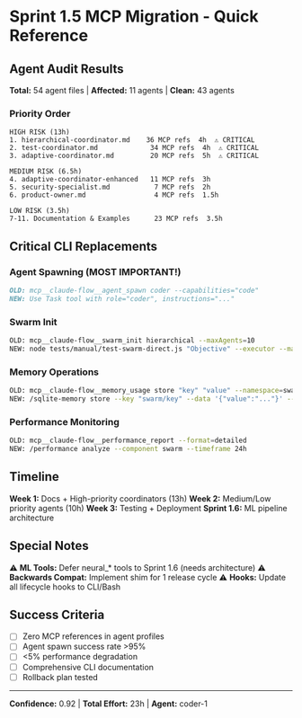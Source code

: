 # Sprint 1.5 MCP Migration - Quick Reference

## Agent Audit Results

**Total:** 54 agent files | **Affected:** 11 agents | **Clean:** 43 agents

### Priority Order

```
HIGH RISK (13h)
1. hierarchical-coordinator.md    36 MCP refs  4h  ⚠️ CRITICAL
2. test-coordinator.md             34 MCP refs  4h  ⚠️ CRITICAL  
3. adaptive-coordinator.md         20 MCP refs  5h  ⚠️ CRITICAL

MEDIUM RISK (6.5h)
4. adaptive-coordinator-enhanced   11 MCP refs  3h
5. security-specialist.md           7 MCP refs  2h
6. product-owner.md                 4 MCP refs  1.5h

LOW RISK (3.5h)
7-11. Documentation & Examples      23 MCP refs  3.5h
```

## Critical CLI Replacements

### Agent Spawning (MOST IMPORTANT!)
```markdown
OLD: mcp__claude-flow__agent_spawn coder --capabilities="code"
NEW: Use Task tool with role="coder", instructions="..."
```

### Swarm Init
```bash
OLD: mcp__claude-flow__swarm_init hierarchical --maxAgents=10
NEW: node tests/manual/test-swarm-direct.js "Objective" --executor --max-agents 10
```

### Memory Operations
```bash
OLD: mcp__claude-flow__memory_usage store "key" "value" --namespace=swarm
NEW: /sqlite-memory store --key "swarm/key" --data '{"value":"..."}' --level project
```

### Performance Monitoring
```bash
OLD: mcp__claude-flow__performance_report --format=detailed
NEW: /performance analyze --component swarm --timeframe 24h
```

## Timeline

**Week 1:** Docs + High-priority coordinators (13h)
**Week 2:** Medium/Low priority agents (10h)
**Week 3:** Testing + Deployment
**Sprint 1.6:** ML pipeline architecture

## Special Notes

⚠️ **ML Tools:** Defer neural_* tools to Sprint 1.6 (needs architecture)
⚠️ **Backwards Compat:** Implement shim for 1 release cycle
⚠️ **Hooks:** Update all lifecycle hooks to CLI/Bash

## Success Criteria

- [ ] Zero MCP references in agent profiles
- [ ] Agent spawn success rate >95%
- [ ] <5% performance degradation
- [ ] Comprehensive CLI documentation
- [ ] Rollback plan tested

---
**Confidence:** 0.92 | **Total Effort:** 23h | **Agent:** coder-1
